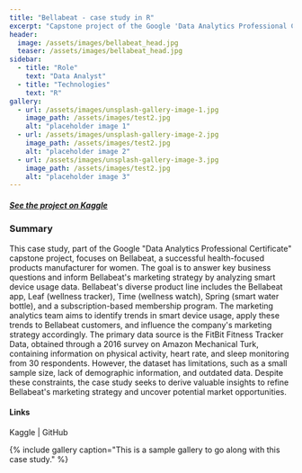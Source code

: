 ```yaml
---
title: "Bellabeat - case study in R"
excerpt: "Capstone project of the Google 'Data Analytics Professional Certificate'"
header:
  image: /assets/images/bellabeat_head.jpg
  teaser: /assets/images/bellabeat_head.jpg
sidebar:
  - title: "Role"
    text: "Data Analyst"
  - title: "Technologies"
    text: "R"
gallery:
  - url: /assets/images/unsplash-gallery-image-1.jpg
    image_path: /assets/images/test2.jpg
    alt: "placeholder image 1"
  - url: /assets/images/unsplash-gallery-image-2.jpg
    image_path: /assets/images/test2.jpg
    alt: "placeholder image 2"
  - url: /assets/images/unsplash-gallery-image-3.jpg
    image_path: /assets/images/test2.jpg
    alt: "placeholder image 3"
---
```


##### [See the project on Kaggle]([https://link-url-here.org](https://www.kaggle.com/code/justynastpniak/bellabeat-case-study-in-r/notebook))

### Summary

This case study, part of the Google "Data Analytics Professional Certificate" capstone project, focuses on Bellabeat, a successful health-focused products manufacturer for women. The goal is to answer key business questions and inform Bellabeat's marketing strategy by analyzing smart device usage data. Bellabeat's diverse product line includes the Bellabeat app, Leaf (wellness tracker), Time (wellness watch), Spring (smart water bottle), and a subscription-based membership program. The marketing analytics team aims to identify trends in smart device usage, apply these trends to Bellabeat customers, and influence the company's marketing strategy accordingly. The primary data source is the FitBit Fitness Tracker Data, obtained through a 2016 survey on Amazon Mechanical Turk, containing information on physical activity, heart rate, and sleep monitoring from 30 respondents. However, the dataset has limitations, such as a small sample size, lack of demographic information, and outdated data. Despite these constraints, the case study seeks to derive valuable insights to refine Bellabeat's marketing strategy and uncover potential market opportunities.

#### Links

Kaggle | GitHub






{% include gallery caption="This is a sample gallery to go along with this case study." %}

